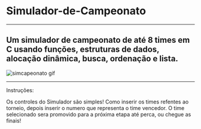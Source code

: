 # Simulador-de-Campeonato
--------------------------------------------------------------------------------------------------------------------------------
Um simulador de campeonato de até 8 times em C usando funções, estruturas de dados, alocação dinâmica, busca, ordenação e lista.
--------------------------------------------------------------------------------------------------------------------------------


![simcapeonato gif](https://github.com/gabmajeau/Simulador-de-Campeonato/assets/127263958/a34739c9-a232-451e-b8dd-40593878906f)


--------------------------------------------------------------------------------------------------------------------------------



Instruções:

Os controles do Simulador são simples! Como inserir os times refentes ao torneio,
depois inserir o numero que representa o time vencedor. O time selecionado sera
promovido para a próxima etapa até perca, ou chegue as finais!

